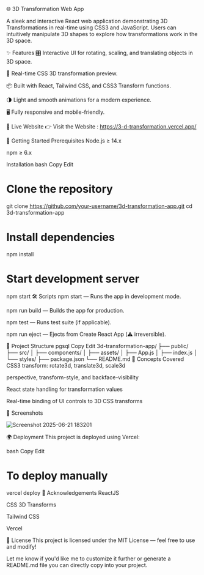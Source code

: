 🌐 3D Transformation Web App



A sleek and interactive React web application demonstrating 3D Transformations in real-time using CSS3 and JavaScript. Users can intuitively manipulate 3D shapes to explore how transformations work in the 3D space.

✨ Features
🎛️ Interactive UI for rotating, scaling, and translating objects in 3D space.

📐 Real-time CSS 3D transformation preview.

📦 Built with React, Tailwind CSS, and CSS3 Transform functions.

🌗 Light and smooth animations for a modern experience.

🖥️ Fully responsive and mobile-friendly.

🔗 Live Website
👉 Visit the Website : https://3-d-transformation.vercel.app/

🚀 Getting Started
Prerequisites
Node.js ≥ 14.x

npm ≥ 6.x

Installation
bash
Copy
Edit
# Clone the repository
git clone https://github.com/your-username/3d-transformation-app.git
cd 3d-transformation-app

# Install dependencies
npm install

# Start development server
npm start
🛠️ Scripts
npm start — Runs the app in development mode.

npm run build — Builds the app for production.

npm test — Runs test suite (if applicable).

npm run eject — Ejects from Create React App (⚠️ irreversible).

📁 Project Structure
pgsql
Copy
Edit
3d-transformation-app/
├── public/
├── src/
│   ├── components/
│   ├── assets/
│   ├── App.js
│   ├── index.js
│   └── styles/
├── package.json
└── README.md
🧠 Concepts Covered
CSS3 transform: rotate3d, translate3d, scale3d

perspective, transform-style, and backface-visibility

React state handling for transformation values

Real-time binding of UI controls to 3D CSS transforms

📸 Screenshots

![Screenshot 2025-06-21 183201](https://github.com/user-attachments/assets/6f9da647-fc78-4ae9-a188-dce268111e45)

🌍 Deployment
This project is deployed using Vercel:

bash
Copy
Edit
# To deploy manually
vercel deploy
🙌 Acknowledgements
ReactJS

CSS 3D Transforms

Tailwind CSS

Vercel

📃 License
This project is licensed under the MIT License — feel free to use and modify!

Let me know if you'd like me to customize it further or generate a README.md file you can directly copy into your project.
